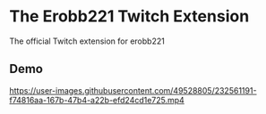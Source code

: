 # The Erobb221 Twitch Extension

The official Twitch extension for erobb221

## Demo

https://user-images.githubusercontent.com/49528805/232561191-f74816aa-167b-47b4-a22b-efd24cd1e725.mp4
